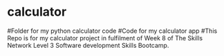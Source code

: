 # calculator
#Folder for my python calculator code
#Code for my calculator app #This Repo is for my calculator project in fulfilment of Week 8 of The Skills Network Level 3 Software development Skills Bootcamp.
